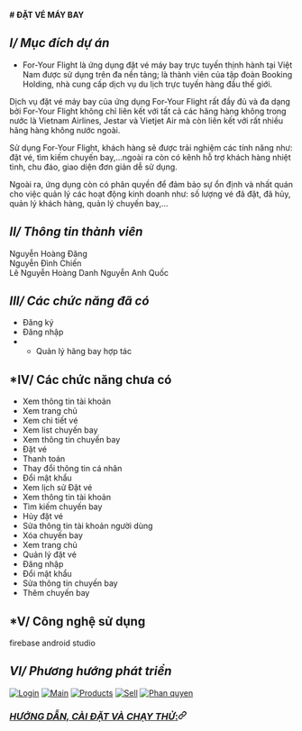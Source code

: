 **# ĐẶT VÉ MÁY BAY**
## *I/ Mục đích dự án*

 - For-Your Flight là ứng dụng đặt vé máy bay trực tuyến thịnh hành tại Việt Nam được sử dụng trên đa nền tảng; là thành viên của tập đoàn Booking Holding, nhà cung cấp dịch vụ du lịch trực tuyến hàng đầu thế giới.

Dịch vụ đặt vé máy bay của ứng dụng For-Your Flight rất đầy đủ và đa dạng bởi For-Your Flight không chỉ liên kết với tất cả các hãng hàng không trong nước là Vietnam Airlines, Jestar và Vietjet Air mà còn liên kết với
rất nhiều hãng hàng không nước ngoài.

Sử dụng For-Your Flight, khách hàng sẽ được trải nghiệm các tính năng như: đặt vé, tìm kiếm chuyến bay,...ngoài ra còn có kênh hỗ trợ khách hàng nhiệt tình, chu đáo, giao diện đơn giản dễ sử dụng.

Ngoài ra, ứng dụng còn có phân quyền để đảm bảo sự ổn định và nhất quán cho việc quản lý các hoạt động kinh doanh như: số lượng vé đã đặt, đã hủy, quản lý khách hàng, quản lý chuyến bay,...

## *II/ Thông tin thành viên*
 Nguyễn Hoàng Đăng  
 Nguyễn Đình Chiến  
 Lê Nguyễn Hoàng Danh 
 Nguyễn Anh Quốc 
## *III/ Các chức năng đã có*
- Đăng ký
- Đăng nhập
- - Quản lý hãng bay hợp tác
## *IV/ Các chức năng chưa có
- Xem thông tin tài khoản
- Xem trang chủ
- Xem chi tiết vé
- Xem list chuyến bay
- Xem thông tin chuyến bay
- Đặt vé
- Thanh toán 
- Thay đổi thông tin cá nhân
- Đổi mật khẩu
- Xem lịch sử Đặt vé
- Xem thông tin tài khoản
- Tìm kiếm chuyến bay
- Hủy đặt vé
- Sửa thông tin tài khoản người dùng
- Xóa chuyến bay
- Xem trang chủ
- Quản lý đặt vé
- Đăng nhập
- Đổi mật khẩu
- Sửa thông tin chuyến bay
- Thêm chuyến bay
## *V/ Công nghệ sử dụng
firebase
android
studio
## *VI/ Phương hướng phát triển*

<p dir="auto"><a target="_blank" rel="noopener noreferrer" href="/HoangTran0410/SmartPhone_Store_Manage_Java/blob/master/screenshots/login.png"><img src="[/HoangTran0410/SmartPhone_Store_Manage_Java/raw/master/screenshots/login.png](https://www.google.com/url?sa=i&url=https%3A%2F%2Fdienthoaivui.com.vn%2Fdien-thoai%2Fasus-rog-phone-8-ultimate&psig=AOvVaw3UGcNIrJoWMGijdCsJnT3U&ust=1698994136117000&source=images&cd=vfe&opi=89978449&ved=0CBEQjRxqFwoTCPCo9MHcpIIDFQAAAAAdAAAAABAE)" alt="Login" style="max-width: 100%;"></a>
<a target="_blank" rel="noopener noreferrer" href="/HoangTran0410/SmartPhone_Store_Manage_Java/blob/master/screenshots/main.png"><img src="/HoangTran0410/SmartPhone_Store_Manage_Java/raw/master/screenshots/main.png" alt="Main" style="max-width: 100%;"></a>
<a target="_blank" rel="noopener noreferrer" href="/HoangTran0410/SmartPhone_Store_Manage_Java/blob/master/screenshots/products.png"><img src="/HoangTran0410/SmartPhone_Store_Manage_Java/raw/master/screenshots/products.png" alt="Products" style="max-width: 100%;"></a>
<a target="_blank" rel="noopener noreferrer" href="/HoangTran0410/SmartPhone_Store_Manage_Java/blob/master/screenshots/sell.png"><img src="/HoangTran0410/SmartPhone_Store_Manage_Java/raw/master/screenshots/sell.png" alt="Sell" style="max-width: 100%;"></a>
<a target="_blank" rel="noopener noreferrer" href="/HoangTran0410/SmartPhone_Store_Manage_Java/blob/master/screenshots/phanquyen.png"><img src="/HoangTran0410/SmartPhone_Store_Manage_Java/raw/master/screenshots/phanquyen.png" alt="Phan quyen" style="max-width: 100%;"></a></p>

<h3 tabindex="-1" id="user-content-hướng-dẫn-cài-đặt-và-chạy-thử" dir="auto"><a class="heading-link" href="#hướng-dẫn-cài-đặt-và-chạy-thử"><em>HƯỚNG DẪN, CÀI ĐẶT VÀ CHẠY THỬ</em>:<svg class="octicon octicon-link" viewBox="0 0 16 16" version="1.1" width="16" height="16" aria-hidden="true"><path d="m7.775 3.275 1.25-1.25a3.5 3.5 0 1 1 4.95 4.95l-2.5 2.5a3.5 3.5 0 0 1-4.95 0 .751.751 0 0 1 .018-1.042.751.751 0 0 1 1.042-.018 1.998 1.998 0 0 0 2.83 0l2.5-2.5a2.002 2.002 0 0 0-2.83-2.83l-1.25 1.25a.751.751 0 0 1-1.042-.018.751.751 0 0 1-.018-1.042Zm-4.69 9.64a1.998 1.998 0 0 0 2.83 0l1.25-1.25a.751.751 0 0 1 1.042.018.751.751 0 0 1 .018 1.042l-1.25 1.25a3.5 3.5 0 1 1-4.95-4.95l2.5-2.5a3.5 3.5 0 0 1 4.95 0 .751.751 0 0 1-.018 1.042.751.751 0 0 1-1.042.018 1.998 1.998 0 0 0-2.83 0l-2.5 2.5a1.998 1.998 0 0 0 0 2.83Z"></path></svg></a></h3>








